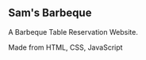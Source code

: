 <h2>Sam's Barbeque</h2>
<p>A Barbeque Table Reservation Website.</p>
<p> Made from HTML, CSS, JavaScript</p>
